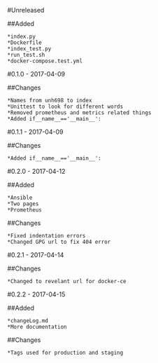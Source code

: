 #Unreleased

##Added

	*index.py
	*Dockerfile
	*index_test.py
	*run_test.sh
	*docker-compose.test.yml

#0.1.0 - 2017-04-09

##Changes

	*Names from unh698 to index
	*Unittest to look for different words 
	*Removed prometheus and metrics related things
	*Added if__name__=='__main__':
	
#0.1.1 - 2017-04-09

##Changes

	*Added if__name__=='__main__':

#0.2.0 - 2017-04-12

##Added

	*Ansible
	*Two pages
	*Prometheus

##Changes

	*Fixed indentation errors
	*Changed GPG url to fix 404 error
	
#0.2.1 - 2017-04-14

##Changes
	
	*Changed to revelant url for docker-ce
	

#0.2.2 - 2017-04-15

##Added

	*changeLog.md
	*More documentation

##Changes

	*Tags used for production and staging

	
	

	